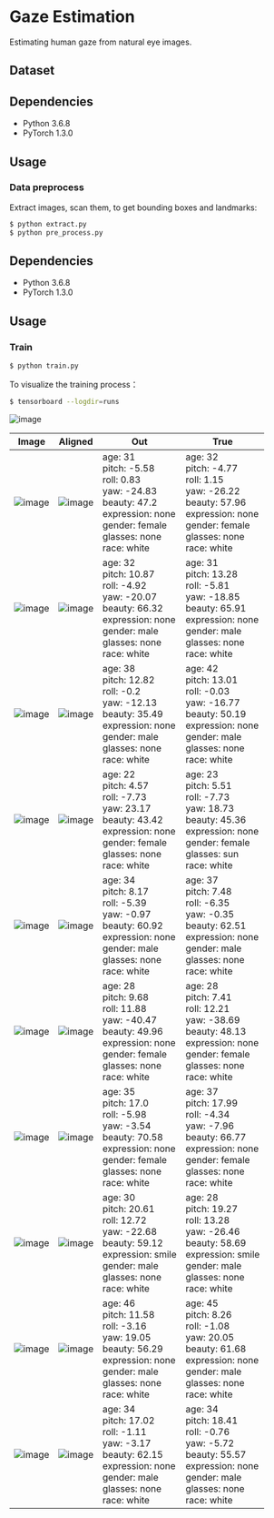 # Gaze Estimation

Estimating human gaze from natural eye images.

## Dataset



## Dependencies
- Python 3.6.8
- PyTorch 1.3.0

## Usage

### Data preprocess
Extract images, scan them, to get bounding boxes and landmarks:
```bash
$ python extract.py
$ python pre_process.py
```

## Dependencies
- Python 3.6.8
- PyTorch 1.3.0

## Usage


### Train
```bash
$ python train.py
```

To visualize the training process：
```bash
$ tensorboard --logdir=runs
```

![image](https://github.com/foamliu/Face-Attributes-v2/raw/master/images/learning_curve.jpg)

Image | Aligned | Out | True |
|---|---|---|---|
|![image](https://github.com/foamliu/Face-Attributes-v2/raw/master/images/0_raw.jpg)|![image](https://github.com/foamliu/Face-Attributes-v2/raw/master/images/0_img.jpg)|age: 31<br>pitch: -5.58<br>roll: 0.83<br>yaw: -24.83<br>beauty: 47.2<br>expression: none<br>gender: female<br>glasses: none<br>race: white|age: 32<br>pitch: -4.77<br>roll: 1.15<br>yaw: -26.22<br>beauty: 57.96<br>expression: none<br>gender: female<br>glasses: none<br>race: white|
|![image](https://github.com/foamliu/Face-Attributes-v2/raw/master/images/1_raw.jpg)|![image](https://github.com/foamliu/Face-Attributes-v2/raw/master/images/1_img.jpg)|age: 32<br>pitch: 10.87<br>roll: -4.92<br>yaw: -20.07<br>beauty: 66.32<br>expression: none<br>gender: male<br>glasses: none<br>race: white|age: 31<br>pitch: 13.28<br>roll: -5.81<br>yaw: -18.85<br>beauty: 65.91<br>expression: none<br>gender: male<br>glasses: none<br>race: white|
|![image](https://github.com/foamliu/Face-Attributes-v2/raw/master/images/2_raw.jpg)|![image](https://github.com/foamliu/Face-Attributes-v2/raw/master/images/2_img.jpg)|age: 38<br>pitch: 12.82<br>roll: -0.2<br>yaw: -12.13<br>beauty: 35.49<br>expression: none<br>gender: male<br>glasses: none<br>race: white|age: 42<br>pitch: 13.01<br>roll: -0.03<br>yaw: -16.77<br>beauty: 50.19<br>expression: none<br>gender: male<br>glasses: none<br>race: white|
|![image](https://github.com/foamliu/Face-Attributes-v2/raw/master/images/3_raw.jpg)|![image](https://github.com/foamliu/Face-Attributes-v2/raw/master/images/3_img.jpg)|age: 22<br>pitch: 4.57<br>roll: -7.73<br>yaw: 23.17<br>beauty: 43.42<br>expression: none<br>gender: female<br>glasses: none<br>race: white|age: 23<br>pitch: 5.51<br>roll: -7.73<br>yaw: 18.73<br>beauty: 45.36<br>expression: none<br>gender: female<br>glasses: sun<br>race: white|
|![image](https://github.com/foamliu/Face-Attributes-v2/raw/master/images/4_raw.jpg)|![image](https://github.com/foamliu/Face-Attributes-v2/raw/master/images/4_img.jpg)|age: 34<br>pitch: 8.17<br>roll: -5.39<br>yaw: -0.97<br>beauty: 60.92<br>expression: none<br>gender: male<br>glasses: none<br>race: white|age: 37<br>pitch: 7.48<br>roll: -6.35<br>yaw: -0.35<br>beauty: 62.51<br>expression: none<br>gender: male<br>glasses: none<br>race: white|
|![image](https://github.com/foamliu/Face-Attributes-v2/raw/master/images/5_raw.jpg)|![image](https://github.com/foamliu/Face-Attributes-v2/raw/master/images/5_img.jpg)|age: 28<br>pitch: 9.68<br>roll: 11.88<br>yaw: -40.47<br>beauty: 49.96<br>expression: none<br>gender: female<br>glasses: none<br>race: white|age: 28<br>pitch: 7.41<br>roll: 12.21<br>yaw: -38.69<br>beauty: 48.13<br>expression: none<br>gender: female<br>glasses: none<br>race: white|
|![image](https://github.com/foamliu/Face-Attributes-v2/raw/master/images/6_raw.jpg)|![image](https://github.com/foamliu/Face-Attributes-v2/raw/master/images/6_img.jpg)|age: 35<br>pitch: 17.0<br>roll: -5.98<br>yaw: -3.54<br>beauty: 70.58<br>expression: none<br>gender: female<br>glasses: none<br>race: white|age: 37<br>pitch: 17.99<br>roll: -4.34<br>yaw: -7.96<br>beauty: 66.77<br>expression: none<br>gender: female<br>glasses: none<br>race: white|
|![image](https://github.com/foamliu/Face-Attributes-v2/raw/master/images/7_raw.jpg)|![image](https://github.com/foamliu/Face-Attributes-v2/raw/master/images/7_img.jpg)|age: 30<br>pitch: 20.61<br>roll: 12.72<br>yaw: -22.68<br>beauty: 59.12<br>expression: smile<br>gender: male<br>glasses: none<br>race: white|age: 28<br>pitch: 19.27<br>roll: 13.28<br>yaw: -26.46<br>beauty: 58.69<br>expression: smile<br>gender: male<br>glasses: none<br>race: white|
|![image](https://github.com/foamliu/Face-Attributes-v2/raw/master/images/8_raw.jpg)|![image](https://github.com/foamliu/Face-Attributes-v2/raw/master/images/8_img.jpg)|age: 46<br>pitch: 11.58<br>roll: -3.16<br>yaw: 19.05<br>beauty: 56.29<br>expression: none<br>gender: male<br>glasses: none<br>race: white|age: 45<br>pitch: 8.26<br>roll: -1.08<br>yaw: 20.05<br>beauty: 61.68<br>expression: none<br>gender: male<br>glasses: none<br>race: white|
|![image](https://github.com/foamliu/Face-Attributes-v2/raw/master/images/9_raw.jpg)|![image](https://github.com/foamliu/Face-Attributes-v2/raw/master/images/9_img.jpg)|age: 34<br>pitch: 17.02<br>roll: -1.11<br>yaw: -3.17<br>beauty: 62.15<br>expression: none<br>gender: male<br>glasses: none<br>race: white|age: 34<br>pitch: 18.41<br>roll: -0.76<br>yaw: -5.72<br>beauty: 55.57<br>expression: none<br>gender: male<br>glasses: none<br>race: white|
